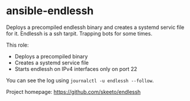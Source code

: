 # ansible-endlessh

Deploys a precompiled endlessh binary and creates a systemd servic file for it. Endlessh is a ssh tarpit. Trapping bots for some times.

This role:

- Deploys a precompiled binary
- Creates a systemd service file
- Starts endlessh on IPv4 interfaces only on port 22

You can see the log using `journalctl -u endlessh --follow`.

Project homepage: https://github.com/skeeto/endlessh

